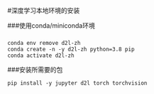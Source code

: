 
#深度学习本地环境的安装

###使用conda/miniconda环境

### 
```vim
conda env remove d2l-zh
conda create -n -y d2l-zh python=3.8 pip
conda activate d2l-zh
```

###安装所需要的包
```vim
pip install -y jupyter d2l torch torchvision
```


